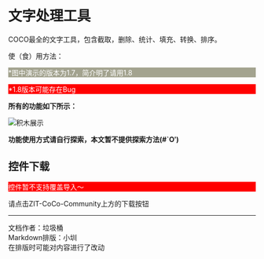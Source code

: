 # 文字处理工具

COCO最全的文字工具，包含截取，删除、统计、填充、转换、排序。

使（食）用方法：
<div style="background-color: rgb(163, 163, 143);color: rgb(255, 255, 255);"><p>*图中演示的版本为1.7，简介明了请用1.8</p></div>
<div style="background-color: rgb(255, 0, 0);color: rgb(255, 255, 255);"><p>*1.8版本可能存在Bug</p></div>

**所有的功能如下所示：**

![积木展示](https://cc.zitzhen.cn/control/文字处理工具-LJT/images/1.png)

**功能使用方式请自行探索，本文暂不提供探索方法(#`O′)**

## 控件下载
<div style="background-color: rgb(255, 0, 0);color: rgb(255, 255, 255);"><p>控件暂不支持覆盖导入～</p></div>

请点击ZIT-CoCo-Community上方的下载按钮

---
文档作者：垃圾桶  
Markdown排版：小圳  
在排版时可能对内容进行了改动  